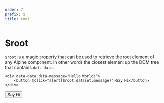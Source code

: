 ```yaml
---
order: 7
prefix: $
title: root
---
```


# $root

`$root` is a magic property that can be used to retrieve the root element of any Alpine component. In other words the closest element up the DOM tree that contains `data-data`.

```alpine
<div data-data data-message="Hello World!">
    <button @click="alert($root.dataset.message)">Say Hi</button>
</div>
```

<!-- START_VERBATIM -->
<div data-data data-message="Hello World!" class="demo">
    <button @click="alert($root.dataset.message)">Say Hi</button>
</div>
<!-- END_VERBATIM -->
